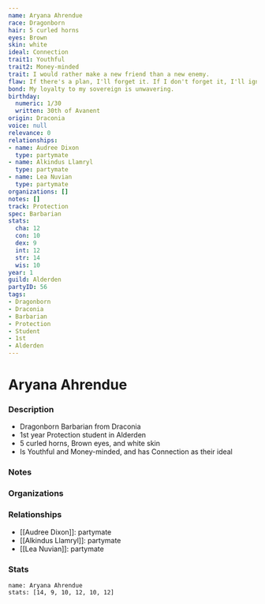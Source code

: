 ```yaml
---
name: Aryana Ahrendue
race: Dragonborn
hair: 5 curled horns
eyes: Brown
skin: white
ideal: Connection
trait1: Youthful
trait2: Money-minded
trait: I would rather make a new friend than a new enemy.
flaw: If there's a plan, I'll forget it. If I don't forget it, I'll ignore it.
bond: My loyalty to my sovereign is unwavering.
birthday:
  numeric: 1/30
  written: 30th of Avanent
origin: Draconia
voice: null
relevance: 0
relationships:
- name: Audree Dixon
  type: partymate
- name: Alkindus Llamryl
  type: partymate
- name: Lea Nuvian
  type: partymate
organizations: []
notes: []
track: Protection
spec: Barbarian
stats:
  cha: 12
  con: 10
  dex: 9
  int: 12
  str: 14
  wis: 10
year: 1
guild: Alderden
partyID: 56
tags:
- Dragonborn
- Draconia
- Barbarian
- Protection
- Student
- 1st
- Alderden
---
```

# Aryana Ahrendue
### Description
- Dragonborn Barbarian from Draconia
- 1st year Protection student in Alderden
- 5 curled horns, Brown eyes, and white skin
- Is Youthful and Money-minded, and has Connection as their ideal

### Notes

### Organizations

### Relationships
- [[Audree Dixon]]: partymate
- [[Alkindus Llamryl]]: partymate
- [[Lea Nuvian]]: partymate

### Stats
```statblock
name: Aryana Ahrendue
stats: [14, 9, 10, 12, 10, 12]
```